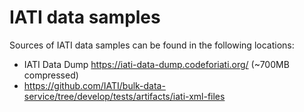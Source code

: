 # IATI data samples

Sources of IATI data samples can be found in the following locations:

 - IATI Data Dump https://iati-data-dump.codeforiati.org/ (~700MB compressed)
 - https://github.com/IATI/bulk-data-service/tree/develop/tests/artifacts/iati-xml-files
